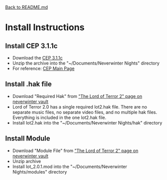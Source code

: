 [Back to README.md](README.md)

# Install Instructions

## Install CEP 3.1.1c
* Download the [CEP 3.1.1c](https://neverwintervault.org/sites/all/modules/pubdlcnt/pubdlcnt.php?fid=291719)
* Unzip the archive into the "~/Documents/Neverwinter Nights" directory
* For reference: [CEP Main Page](https://neverwintervault.org/project/nwnee/hakpak/combined/cep-3-community-expansion-pack)

## Install .hak file
* Download "Required Hak" from ["The Lord of Terror 2" page on neverwinter vault](https://neverwintervault.org/project/nwnee/module/lord-terror-2)
* Lord of Terror 2.0 has a single required lot2.hak file.  There are no separate music files, no separate video files, and no multiple hak files.   Everything is included in the one lot2.hak file.
* Install lot2.hak into the "~/Documents/Neverwinter Nights/hak" directory

## Install Module
* Download "Module File" from ["The Lord of Terror 2" page on neverwinter vault](https://neverwintervault.org/project/nwnee/module/lord-terror-2)
* Unzip archive
* Install lot_2.0.1.mod into the "~/Documents/Neverwinter Nights/modules" directory
